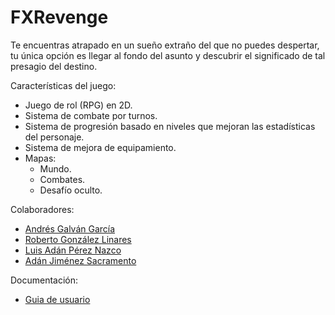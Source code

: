 # FXRevenge

Te encuentras atrapado en un sueño extraño del que no puedes despertar, tu única opción es llegar al fondo del asunto y descubrir el significado de tal presagio del destino.

Características del juego:

* Juego de rol (RPG) en 2D.
* Sistema de combate por turnos.
* Sistema de progresión basado en niveles que mejoran las estadísticas del personaje.
* Sistema de mejora de equipamiento.
* Mapas:
  * Mundo.
  * Combates.
  * Desafío oculto.


Colaboradores:
* [Andrés Galván García](https://github.com/Adexuz7)
* [Roberto González Linares](https://github.com/RobertoG-C)
* [Luis Adán Pérez Nazco](https://github.com/ADPLuis)
* [Adán Jiménez Sacramento](https://github.com/Aquaelix)

Documentación:

- [Guia de usuario](FXRevenge_GuiaUsuario)